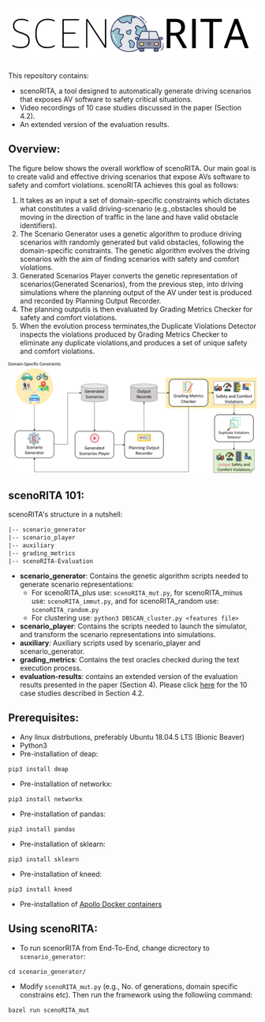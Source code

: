 ![Figure 1](/images/logo.png) 

This repository contains:
* scenoRITA, a tool designed to automatically generate driving scenarios that exposes AV software to safety critical situations. 
* Video recordings of 10 case studies discussed in the paper (Section 4.2).
* An extended version of the evaluation results.

## Overview: ##
The figure below shows the overall workflow of scenoRITA. Our main goal is to create valid and effective driving scenarios that expose AVs software to safety and comfort violations. scenoRITA achieves this goal as follows:
1. It takes as an input a set of domain-specific constraints which dictates what constitutes a valid driving-scenario (e.g.,obstacles should be moving in the direction of traffic in the lane and have valid obstacle identifiers).
2. The Scenario Generator uses a genetic algorithm to produce driving scenarios with randomly generated but valid obstacles, following the domain-specific constraints. The genetic algorithm evolves the driving scenarios with the aim of finding scenarios with safety and comfort violations.
3. Generated Scenarios Player converts the genetic representation of scenarios(Generated Scenarios), from the previous step, into driving simulations where the planning output of the AV under test is produced and recorded by Planning Output Recorder.
4. The planning outputis is then evaluated by Grading Metrics Checker for safety and comfort violations. 
5. When the evolution process terminates,the Duplicate Violations Detector inspects the violations produced by Grading Metrics Checker to eliminate any duplicate violations,and produces a set of unique safety and comfort violations.

![Figure 2](/images/approach.png) 

## scenoRITA 101: ## 
scenoRITA's structure in a nutshell:
```
|-- scenario_generator
|-- scenario_player
|-- auxiliary
|-- grading_metrics
|-- scenoRITA-Evaluation
```

* **scenario_generator**: Contains the genetic algorithm scripts needed to generate scenario representations:
  * For scenoRITA_plus use: `scenoRITA_mut.py`, for scenoRITA_minus use: `scenoRITA_immut.py`, and for scenoRITA_random use: `scenoRITA_random.py` 
  * For clustering use: `python3 DBSCAN_cluster.py <features file>`
* **scenario_player**: Contains the scripts needed to launch the simulator, and transform the scenario representations into simulations.
* **auxiliary**: Auxiliary scripts used by scenario_player and scenario_generator.
* **grading_metrics**: Contains the test oracles checked during the text execution process. 
* **evaluation-results**: contains an extended version of the evaluation results presented in the paper (Section 4). Please click [here](https://figshare.com/s/0c4e2b72b4915f9fd077) for the 10 case studies described in Section 4.2.

## Prerequisites: ##
* Any linux distrbutions, preferably Ubuntu 18.04.5 LTS (Bionic Beaver)
* Python3
* Pre-installation of deap:
```
pip3 install deap
```
* Pre-installation of networkx:
```
pip3 install networkx
``` 
* Pre-installation of pandas:
```
pip3 install pandas
``` 
* Pre-installation of sklearn:
```
pip3 install sklearn
``` 
* Pre-installation of kneed:
```
pip3 install kneed
``` 
* Pre-installation of [Apollo Docker containers](https://github.com/ApolloAuto/apollo/blob/a29a563e95944b603ab9be338cce46e6486a89be/docs/quickstart/apollo_software_installation_guide.md)

## Using scenoRITA: ##
* To run scenorRITA from End-To-End, change dicrectory to `scenario_generator`:
``` 
cd scenario_generator/
```
* Modify `scenoRITA_mut.py` (e.g., No. of generations, domain specific constrains etc). Then run the framework using the followiing command:
``` 
bazel run scenoRITA_mut 
```
